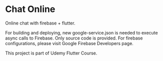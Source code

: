 # Chat Online

Online chat with firebase + flutter.

For building and deploying, new google-service.json is needed 
to execute async calls to Firebase. Only source code is provided.
For firebase configurations, please visit Google Firebase Developers page.

This project is part of Udemy Flutter Course.
